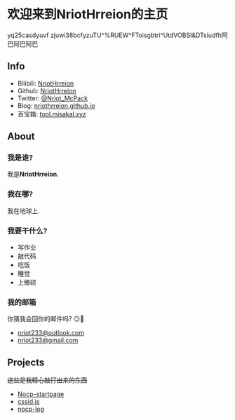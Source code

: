 # 欢迎来到NriotHrreion的主页

yq25casdyuvf zjuwi38bcfyzuTU^%RUEW^FToisgbtri^UtdVOBSI&DTsiudfh阿巴阿巴阿巴

## Info

- Bilibili: [NriotHrreion](https://space.bilibili.com/167995410)
- Github: [NriotHrreion](https://github.com/NriotHrreion)
- Twitter: [@Nriot_McPack](https://twitter.com/Nriot_McPack)
- Blog: [nriothrreion.github.io](https://nriothrreion.github.io)
- 百宝箱: [tool.misakal.xyz](https://tool.misakal.xyz)

## About

### 我是谁?
我是**NriotHrreion**.

### 我在哪?
我在地球上.

### 我要干什么?
- 写作业
- 敲代码
- 吃饭
- 睡觉
- 上撤硕

### 我的邮箱
你猜我会回你的邮件吗? 😏🤔
- [nriot233@outlook.com](mailto:nriot233@outlook.com)
- [nriot233@gmail.com](mailto:nriot233@gmail.com)

## Projects

~~这些是我精心敲打出来的东西~~

- [Nocp-startpage](https://github.com/NriotHrreion/Nocp-startpage)
- [cssid.js](https://github.com/NriotHrreion/cssid.js)
- [nocp-log](https://github.com/NriotHrreion/nocp-log)
